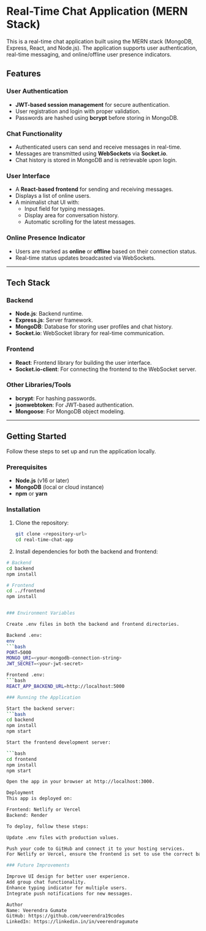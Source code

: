 # Real-Time Chat Application (MERN Stack)

This is a real-time chat application built using the MERN stack (MongoDB, Express, React, and Node.js). The application supports user authentication, real-time messaging, and online/offline user presence indicators.

## Features

### User Authentication

- **JWT-based session management** for secure authentication.
- User registration and login with proper validation.
- Passwords are hashed using **bcrypt** before storing in MongoDB.

### Chat Functionality

- Authenticated users can send and receive messages in real-time.
- Messages are transmitted using **WebSockets** via **Socket.io**.
- Chat history is stored in MongoDB and is retrievable upon login.

### User Interface

- A **React-based frontend** for sending and receiving messages.
- Displays a list of online users.
- A minimalist chat UI with:
  - Input field for typing messages.
  - Display area for conversation history.
  - Automatic scrolling for the latest messages.

### Online Presence Indicator

- Users are marked as **online** or **offline** based on their connection status.
- Real-time status updates broadcasted via WebSockets.


---

## Tech Stack

### Backend

- **Node.js**: Backend runtime.
- **Express.js**: Server framework.
- **MongoDB**: Database for storing user profiles and chat history.
- **Socket.io**: WebSocket library for real-time communication.

### Frontend

- **React**: Frontend library for building the user interface.
- **Socket.io-client**: For connecting the frontend to the WebSocket server.

### Other Libraries/Tools

- **bcrypt**: For hashing passwords.
- **jsonwebtoken**: For JWT-based authentication.
- **Mongoose**: For MongoDB object modeling.

---

## Getting Started

Follow these steps to set up and run the application locally.

### Prerequisites

- **Node.js** (v16 or later)
- **MongoDB** (local or cloud instance)
- **npm** or **yarn**

### Installation

1. Clone the repository:
   ```bash
   git clone <repository-url>
   cd real-time-chat-app

2. Install dependencies for both the backend and frontend:
  ```bash
  # Backend
  cd backend
  npm install

  # Frontend
  cd ../frontend
  npm install


### Environment Variables

Create .env files in both the backend and frontend directories.

Backend .env:
env
  ```bash
  PORT=5000
  MONGO_URI=<your-mongodb-connection-string>
  JWT_SECRET=<your-jwt-secret>

Frontend .env:
  ```bash
  REACT_APP_BACKEND_URL=http://localhost:5000
  
### Running the Application

Start the backend server:
  ```bash
  cd backend
  npm install
  npm start

Start the frontend development server:

  ```bash
  cd frontend
  npm install
  npm start

Open the app in your browser at http://localhost:3000.

Deployment
This app is deployed on:

Frontend: Netlify or Vercel
Backend: Render 

To deploy, follow these steps:

Update .env files with production values.

Push your code to GitHub and connect it to your hosting services.
For Netlify or Vercel, ensure the frontend is set to use the correct backend URL.

### Future Improvements

Improve UI design for better user experience.
Add group chat functionality.
Enhance typing indicator for multiple users.
Integrate push notifications for new messages.

Author
Name: Veerendra Gumate
GitHub: https://github.com/veerendra19codes
LinkedIn: https://linkedin.in/in/veerendragumate



